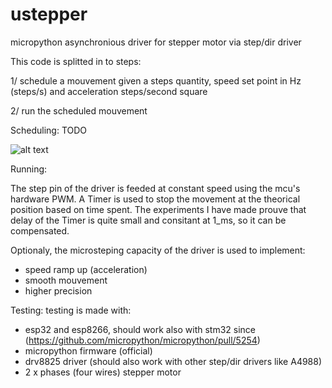 # ustepper
micropython asynchronious driver for stepper motor via step/dir driver

This code is splitted in to steps:

1/ schedule a mouvement given a steps quantity, speed set point in Hz (steps/s) and acceleration steps/second square

2/ run the scheduled mouvement

Scheduling: TODO


![alt text](MvtProfile.png)



Running:

  The step pin of the driver is feeded at constant speed using the mcu's hardware PWM.
A Timer is used to stop the movement at the theorical position based on time spent.
The experiments I have made prouve that delay of the Timer is quite small and consitant at 1_ms, so it can be compensated.

Optionaly, the microsteping capacity of the driver is used to implement:
- speed ramp up (acceleration)
- smooth mouvement
- higher precision


Testing:
testing is made with:
- esp32 and esp8266, should work also with stm32 since (https://github.com/micropython/micropython/pull/5254)
- micropython firmware (official)
- drv8825 driver (should also work with other step/dir drivers like A4988)
- 2 x phases (four wires) stepper motor


